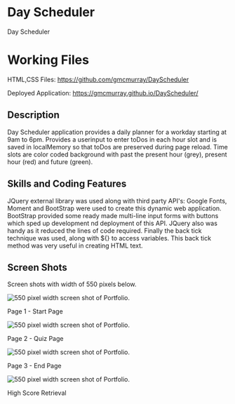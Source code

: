# Day Scheduler
Day Scheduler

# Working Files
HTML,CSS Files: https://github.com/gmcmurray/DayScheduler

Deployed Application: https://gmcmurray.github.io/DayScheduler/


## Description 

Day Scheduler application provides a daily planner for a workday starting at 9am to 6pm.
Provides a userinput to enter toDos in each hour slot and is saved in localMemory so
that toDos are preserved during page reload.  Time slots are color coded background with past the
present hour (grey), present hour (red) and future (green).


## Skills and Coding Features
JQuery external library was used along with third party API's: Google Fonts, Moment and BootStrap were used to create this dynamic web application.  BootStrap provided some ready made multi-line input forms
with buttons which sped up development nd deployment of this API.  JQuery also was handy as it reduced
the lines of code required.  Finally the back tick technique was used, along with ${} to access variables.  This back tick method was very useful in creating HTML text.

## Screen Shots
Screen shots with width of 550 pixels below.

![550 pixel width screen shot of Portfolio.](./assests/Images/Code-Quiz-Page1-550px.png)

Page 1 - Start Page

![550 pixel width screen shot of Portfolio.](./assests/Images/Code-Quiz-Page2-550px.png)

Page 2 - Quiz Page

![550 pixel width screen shot of Portfolio.](./assests/images/Code-Quiz-Page3-550px.png)

Page 3 - End Page

![550 pixel width screen shot of Portfolio.](./assests/images/Code-Quiz-HighScoreRetrieve-550px.png)

High Score Retrieval




